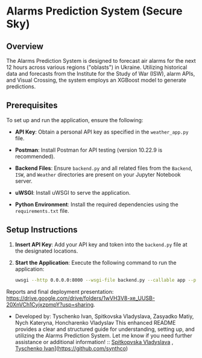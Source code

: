 # Alarms Prediction System (Secure Sky)

## Overview

The Alarms Prediction System is designed to forecast air alarms for the next 12 hours across various regions ("oblasts") in Ukraine. Utilizing historical data and forecasts from the Institute for the Study of War (ISW), alarm APIs, and Visual Crossing, the system employs an XGBoost model to generate predictions.

## Prerequisites

To set up and run the application, ensure the following:

- **API Key**: Obtain a personal API key as specified in the `weather_app.py` file.

- **Postman**: Install Postman for API testing (version 10.22.9 is recommended).

- **Backend Files**: Ensure `backend.py` and all related files from the `Backend`, `ISW`, and `Weather` directories are present on your Jupyter Notebook server.

- **uWSGI**: Install uWSGI to serve the application.

- **Python Environment**: Install the required dependencies using the `requirements.txt` file.

## Setup Instructions

1. **Insert API Key**: Add your API key and token into the `backend.py` file at the designated locations.

2. **Start the Application**: Execute the following command to run the application:

   ```bash
   uwsgi --http 0.0.0.0:8000 --wsgi-file backend.py --callable app --processes 4 --threads 2 --stats 127.0.0.1:9191

Reports and final deployment presentation: https://drive.google.com/drive/folders/1wVH3V8-xe_UUSB-20XnVCh1CyjxzpmpY?usp=sharing. 
- Developed by: Tyschenko Ivan, Spitkovska Vladyslava, Zasyadko Matiy, Nych Kateryna, Honcharenko Vladyslav
This enhanced README provides a clear and structured guide for understanding, setting up, and utilizing the Alarms Prediction System. Let me know if you need further assistance or additional information!
:: [Spitkopvska Vladyslava](https://github.com/tsaebst) , [Tyschenko Ivan](https://github.com/synthco)](https://github.com/synthco)
